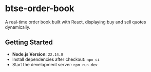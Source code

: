 # btse-order-book

A real-time order book built with React, displaying buy and sell quotes dynamically.

## Getting Started

- **Node.js Version**: `22.14.0`
- Install dependencies after checkout: `npm ci`
- Start the development server: `npm run dev`
